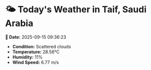 # 🌤️ Today's Weather in Taif, Saudi Arabia

**📅 Date:** 2025-09-15 09:36:23

- **Condition:** Scattered clouds
- **Temperature:** 28.56°C
- **Humidity:** 11%
- **Wind Speed:** 6.77 m/s
